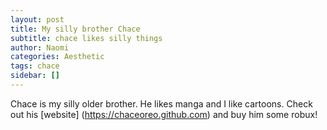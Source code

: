```yaml
---
layout: post
title: My silly brother Chace
subtitle: chace likes silly things
author: Naomi
categories: Aesthetic
tags: chace
sidebar: []
---
```


Chace is my silly older brother. He likes manga and I like cartoons.  Check out his [website] (https://chaceoreo.github.com) and buy him some robux!

